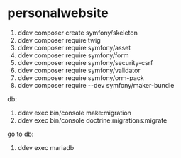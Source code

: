 # personalwebsite
1. ddev composer create symfony/skeleton
2. ddev composer require twig
3. ddev composer require symfony/asset
4. ddev composer require symfony/form
5. ddev composer require symfony/security-csrf
6. ddev composer require symfony/validator
7. ddev composer require symfony/orm-pack
8. ddev composer require --dev symfony/maker-bundle

db:
1. ddev exec bin/console make:migration
2. ddev exec bin/console doctrine:migrations:migrate

go to db: 
1. ddev exec mariadb
